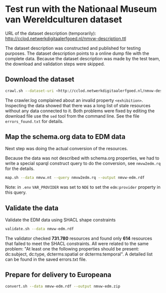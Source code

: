 # Test run with the Nationaal Museum van Wereldculturen dataset

URL of the dataset description (temporarily): <http://cclod.netwerkdigitaalerfgoed.nl/nmvw-description.ttl>

The dataset description was constructed and published for testing purposes. The dataset description points to a online dump file with the complete data. Because the dataset description was made by the test team, the download and validation steps were skipped.  

## Download the dataset

```bash
crawl.sh --dataset-uri <http://cclod.netwerkdigitaalerfgoed.nl/nmvw-description.ttl> --output nmvw.nt
```

The crawler.log complained about an invalid property `<exhibition>`. Inspecting the data showed that there was a long list of stale resources without any data connected to it. Both problems were fixed by editing the download file use the `sed` tool from the command line. See the file `errors_found.txt` for details.  

## Map the schema.org data to EDM data

Next step was doing the actual conversion of the resources.

Because the data was not described with schema.org properties, we had to write a special sparql construct query to do the conversion, see `nmvw2edm.rq` for the details.

```bash
map.sh --data nmvw.nt --query nmvw2edm.rq --output nmvw-edm.rdf
```

Note: in `.env` `VAR_PROVIDER` was set to `NDE` to set the `edm:provider` property in this query.

## Validate the data

Validate the EDM data using SHACL shape constraints

```bash
validate.sh --data nmvw-edm.rdf
```

The validator checked **731.780** resources and found only **614** resources that failed to meet the SHACL constraints. All were related to the same problem: "At least one the following properties should be present: dc:subject, dc:type, dcterms:spatial or dcterms:temporal". A detailed list can be found in the saved errors.txt file.

## Prepare for delivery to Europeana

```bash
convert.sh --data nmvw-edm.rdf --output nmvw-edm.zip
```

